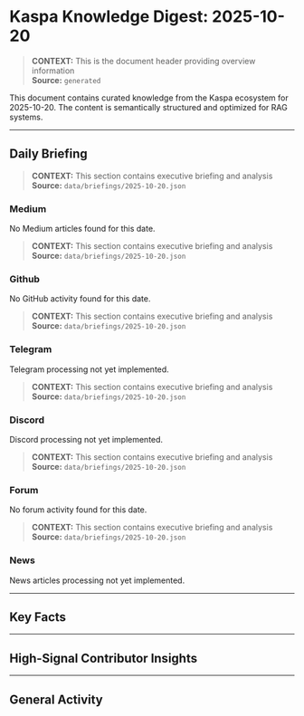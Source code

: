 # Kaspa Knowledge Digest: 2025-10-20

> **CONTEXT:** This is the document header providing overview information  
> **Source:** `generated`

This document contains curated knowledge from the Kaspa ecosystem
for 2025-10-20. The content is semantically structured and optimized
for RAG systems.

---

## Daily Briefing

> **CONTEXT:** This section contains executive briefing and analysis  
> **Source:** `data/briefings/2025-10-20.json`

### Medium

No Medium articles found for this date.

> **CONTEXT:** This section contains executive briefing and analysis  
> **Source:** `data/briefings/2025-10-20.json`

### Github

No GitHub activity found for this date.

> **CONTEXT:** This section contains executive briefing and analysis  
> **Source:** `data/briefings/2025-10-20.json`

### Telegram

Telegram processing not yet implemented.

> **CONTEXT:** This section contains executive briefing and analysis  
> **Source:** `data/briefings/2025-10-20.json`

### Discord

Discord processing not yet implemented.

> **CONTEXT:** This section contains executive briefing and analysis  
> **Source:** `data/briefings/2025-10-20.json`

### Forum

No forum activity found for this date.

> **CONTEXT:** This section contains executive briefing and analysis  
> **Source:** `data/briefings/2025-10-20.json`

### News

News articles processing not yet implemented.

---

## Key Facts



---

## High-Signal Contributor Insights



---

## General Activity

